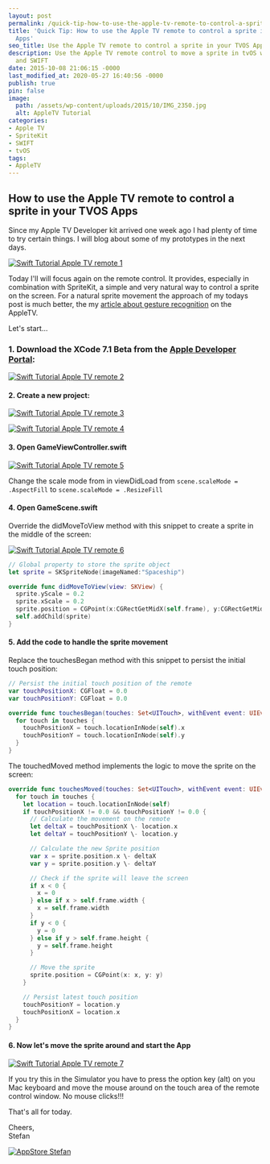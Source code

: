 ```yaml
---
layout: post
permalink: /quick-tip-how-to-use-the-apple-tv-remote-to-control-a-sprite-in-your-tvos-apps/
title: 'Quick Tip: How to use the Apple TV remote to control a sprite in your TVOS
  Apps'
seo_title: Use the Apple TV remote to control a sprite in your TVOS Apps
description: Use the Apple TV remote control to move a sprite in tvOS with SpriteKit
  and SWIFT
date: 2015-10-08 21:06:15 -0000
last_modified_at: 2020-05-27 16:40:56 -0000
publish: true
pin: false
image:
  path: /assets/wp-content/uploads/2015/10/IMG_2350.jpg
  alt: AppleTV Tutorial
categories:
- Apple TV
- SpriteKit
- SWIFT
- tvOS
tags:
- AppleTV
---
```

## How to use the Apple TV remote to control a sprite in your TVOS Apps

Since my Apple TV Developer kit arrived one week ago I had plenty of time to try certain things. I will blog about some of my prototypes in the next days.

[![Swift Tutorial Apple TV remote 1](/assets/wp-content/uploads/2015/10/Screen-Shot-2015-10-01-at-20.12.48-1.jpg)](/assets/wp-content/uploads/2015/10/Screen-Shot-2015-10-01-at-20.12.48-1.jpg)

Today I'll will focus again on the remote control. It provides, especially in combination with SpriteKit, a simple and very natural way to control a sprite on the screen. For a natural sprite movement the approach of my todays post is much better, the my [article about gesture recognition](/quick-tip-how-to-use-the-remote-control-in-your-tvos-apps-for-apple-tv-in-swift) on the AppleTV.

Let's start...

### 1. Download the XCode 7.1 Beta from the [Apple Developer Portal](https://developer.apple.com/xcode/download/):

[![Swift Tutorial Apple TV remote 2](/assets/wp-content/uploads/2015/10/2-1.jpg)](/assets/wp-content/uploads/2015/10/2-1.jpg)

#### 2. Create a new project:

[![Swift Tutorial Apple TV remote 3](/assets/wp-content/uploads/2015/10/3.png)](/assets/wp-content/uploads/2015/10/3.png)

[![Swift Tutorial Apple TV remote 4](/assets/wp-content/uploads/2015/10/4.png)](/assets/wp-content/uploads/2015/10/4.png)

#### 3. Open GameViewController.swift

[![Swift Tutorial Apple TV remote 5](/assets/wp-content/uploads/2015/10/5-1.jpg)](/assets/wp-content/uploads/2015/10/5-1.jpg)


Change the scale mode from in viewDidLoad from
``scene.scaleMode = .AspectFill``
to
``scene.scaleMode = .ResizeFill``

#### 4. Open GameScene.swift

Override the didMoveToView method with this snippet to create a sprite in the middle of the screen:

[![Swift Tutorial Apple TV remote 6](/assets/wp-content/uploads/2015/10/6-1.jpg)](/assets/wp-content/uploads/2015/10/6-1.jpg)

```swift
// Global property to store the sprite object
let sprite = SKSpriteNode(imageNamed:"Spaceship")

override func didMoveToView(view: SKView) {
  sprite.yScale = 0.2
  sprite.xScale = 0.2
  sprite.position = CGPoint(x:CGRectGetMidX(self.frame), y:CGRectGetMidY(self.frame))
  self.addChild(sprite)
}
```

#### 5. Add the code to handle the sprite movement

Replace the touchesBegan method with this snippet to persist the initial touch position:

```swift
// Persist the initial touch position of the remote
var touchPositionX: CGFloat = 0.0
var touchPositionY: CGFloat = 0.0

override func touchesBegan(touches: Set<UITouch>, withEvent event: UIEvent?) {
  for touch in touches {
    touchPositionX = touch.locationInNode(self).x
    touchPositionY = touch.locationInNode(self).y
  }
}
```

The touchedMoved method implements the logic to move the sprite on the screen:

```swift
override func touchesMoved(touches: Set<UITouch>, withEvent event: UIEvent?) {
  for touch in touches {
    let location = touch.locationInNode(self)
    if touchPositionX != 0.0 && touchPositionY != 0.0 {
      // Calculate the movement on the remote
      let deltaX = touchPositionX \- location.x
      let deltaY = touchPositionY \- location.y

      // Calculate the new Sprite position
      var x = sprite.position.x \- deltaX
      var y = sprite.position.y \- deltaY

      // Check if the sprite will leave the screen
      if x < 0 {
        x = 0
      } else if x > self.frame.width {
        x = self.frame.width
      }
      if y < 0 {
        y = 0
      } else if y > self.frame.height {
        y = self.frame.height
      }

      // Move the sprite
      sprite.position = CGPoint(x: x, y: y)
    }

    // Persist latest touch position
    touchPositionY = location.y
    touchPositionX = location.x
  }
}
```

#### 6. Now let's move the sprite around and start the App

[![Swift Tutorial Apple TV remote 7](/assets/wp-content/uploads/2015/10/7-1.jpg)](/assets/wp-content/uploads/2015/10/7-1.jpg)

If you try this in the Simulator you have to press the option key (alt) on you Mac keyboard and move the mouse around on the touch area of the remote control window. No mouse clicks!!!

That's all for today.

Cheers,  
Stefan

[![AppStore Stefan](/assets/wp-content/uploads/2015/10/AppStore.png)](https://itunes.apple.com/developer/stefan-josten/id949662361)
